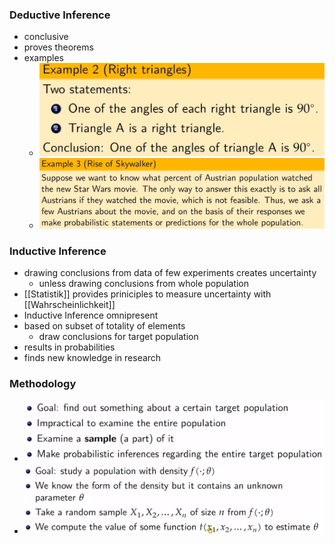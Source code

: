 ### Deductive Inference
+ conclusive
+ proves theorems
+ examples
	+ ![](Pasted%20image%2020230113143143.png)
	+ ![](Pasted%20image%2020230113143252.png)

### Inductive Inference
+ drawing conclusions from data of few experiments creates uncertainty
	+ unless drawing conclusions from whole population
+ [[Statistik]] provides priniciples to measure uncertainty with [[Wahrscheinlichkeit]]
+ Inductive Inference omnipresent
+ based on subset of totality of elements
	+ draw conclusions for target population
+ results in probabilities
+ finds new knowledge in research

### Methodology
+ ![](Pasted%20image%2020230113143749.png)
+ ![](Pasted%20image%2020230113144526.png)
